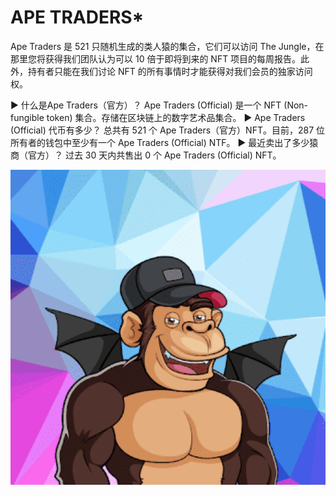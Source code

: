 # APE TRADERS*

Ape Traders 是 521 只随机生成的类人猿的集合，它们可以访问 The Jungle，在那里您将获得我们团队认为可以 10 倍于即将到来的 NFT 项目的每周报告。此外，持有者只能在我们讨论 NFT 的所有事情时才能获得对我们会员的独家访问权。

▶ 什么是Ape Traders（官方）？
Ape Traders (Official) 是一个 NFT (Non-fungible token) 集合。存储在区块链上的数字艺术品集合。
▶ Ape Traders (Official) 代币有多少？
总共有 521 个 Ape Traders（官方）NFT。目前，287 位所有者的钱包中至少有一个 Ape Traders (Official) NTF。
▶ 最近卖出了多少猿商（官方）？
过去 30 天内共售出 0 个 Ape Traders (Official) NFT。

<img src="unnamed.png" alt="nft" style="zoom: 200%;" />
